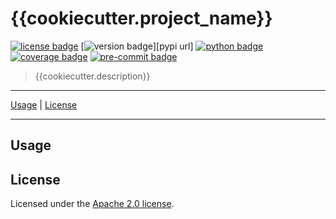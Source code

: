 # {{cookiecutter.project_name}}

[![license badge]][license file]
[![version badge]][pypi url]
[![python badge]][python url]
[![coverage badge]][coverage url]
[![pre-commit badge]][pre-commit url]

> {{cookiecutter.description}}

---

[Usage](#usage) |
[License](#license)

---

## Usage

## License

Licensed under the [Apache 2.0 license][license file].

[pre-commit file]: ./.pre-commit-config.yaml
[license file]: ./LICENSE
[license badge]: https://img.shields.io/badge/License-Apache%202.0-blue.svg
[coverage badge]: https://img.shields.io/badge/coverage-0%25-red
[coverage url]: https://github.com/pytest-dev/pytest-cov
[version badge]: https://img.shields.io/badge/version-0.1.0-blue
[python url]: https://www.python.org/
[python badge]: https://img.shields.io/badge/python-^3.9-blue
[pre-commit url]: https://pre-commit.com
[pre-commit badge]: https://img.shields.io/badge/pre--commit-enabled-brightgreen?logo=pre-commit&logoColor=white
[poetry url]: https://python-poetry.org/docs
[flake8 url]: https://flake8.pycqa.org/en/latest
[isort url]: https://github.com/timothycrosley/isort
[mypy url]: http://mypy-lang.org
[black url]: https://github.com/psf/black
[pytest url]: https://docs.pytest.org/en/latest
[pipx url]: https://github.com/pypa/pipx
